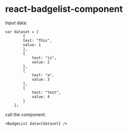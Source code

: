 # react-badgelist-component



Input data:
```
var dataset = [
        {
        text: "This",
        value: 1
        },
        {
            text: "is",
            value: 2
        },
        {
            text: "a",
            value: 3
        },
        {
            text: "test",
            value: 4
        }
    ];
```

call the component:

```
<BadgeList data={dataset} />
```
